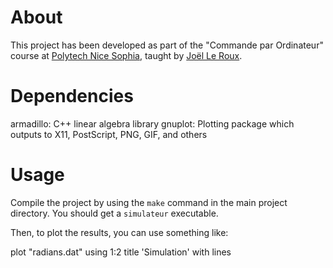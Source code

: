 About
=====

This project has been developed as part of the "Commande par Ordinateur" course at [Polytech Nice Sophia](http://www.polytechnice.fr/), taught by [Joël Le Roux](http://users.polytech.unice.fr/~leroux/).

Dependencies
============

armadillo: C++ linear algebra library
gnuplot: Plotting package which outputs to X11, PostScript, PNG, GIF, and others

Usage
=====

Compile the project by using the `make` command in the main project directory.
You should get a `simulateur` executable.

Then, to plot the results, you can use something like:

  plot "radians.dat" using 1:2 title 'Simulation' with lines

